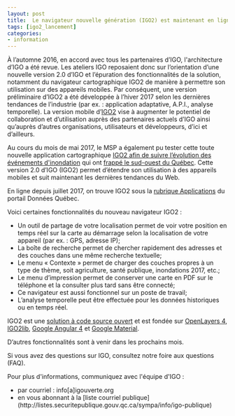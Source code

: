 ```yaml
---
layout: post
title:  Le navigateur nouvelle génération (IGO2) est maintenant en ligne
tags: [igo2_lancement] 
categories:
- information
---
```


À l’automne 2016, en accord avec tous les partenaires d’IGO, l'architecture d’IGO a été revue. 
Les ateliers IGO reposaient donc sur l’orientation d’une nouvelle version 2.0 d’IGO et l’épuration des fonctionnalités de la solution, notamment du navigateur cartographique IGO2 de manière à permettre son utilisation sur des appareils mobiles. 
Par conséquent, une version préliminaire d’IGO2 a été développée à l’hiver 2017 selon les dernières tendances de l’industrie (par ex. : application adaptative, A.P.I., analyse temporelle).
La  version  mobile  d’[IGO2](https://geoegl.msp.gouv.qc.ca/igo2/apercu-qc/) vise à augmenter le potentiel de collaboration et d’utilisation auprès des partenaires actuels d’IGO ainsi qu’auprès d’autres organisations, utilisateurs et développeurs, d’ici et d’ailleurs.

Au cours du mois de mai 2017, le MSP a également pu tester cette toute nouvelle application cartographique [IGO2 afin de suivre l’évolution des événements d'inondation](https://geoegl.msp.gouv.qc.ca/igo2/apercu-qc/?context=inondation) qui ont [frappé le sud-ouest du Québec](http://www.quebecgeographique.gouv.qc.ca/approfondir/bibliotheque/geoinfo/geoinfo-juillet-2017.asp).
Cette version 2.0 d’IGO (IGO2) permet d’étendre son utilisation à des appareils mobiles et suit maintenant les dernières tendances du Web.

En ligne depuis juillet 2017, on trouve IGO2 sous la [rubrique Applications](https://www.donneesquebec.ca/fr/applications/) du portail Données Québec.

<div class="liste_igo2" markdown="1" >
Voici certaines fonctionnalités du nouveau navigateur IGO2 :
<ul>
<li>Un outil de partage de votre localisation permet de voir votre position en temps réel sur la carte au démarrage selon la localisation de votre appareil (par ex. : GPS, adresse IP);</li>
<li>La boîte de recherche permet de chercher rapidement des adresses et des couches dans une même recherche textuelle;</li>
<li>Le menu « Contexte » permet de charger des couches propres à un type de thème, soit agriculture, santé publique, inondations 2017, etc.;</li>
<li>Le menu d’impression permet de conserver une carte en PDF sur le téléphone et la consulter plus tard sans être connecté;</li>
<li>Ce navigateur est aussi fonctionnel sur un poste de travail;</li>
<li>L’analyse temporelle peut être effectuée pour les données historiques ou en temps réel.</li>
		</ul>
</div>

IGO2 est une [solution à code source ouvert](https://github.com/infra-geo-ouverte/igo2) et est fondée sur [OpenLayers 4](https://openlayers.org/), [IGO2lib](https://github.com/infra-geo-ouverte/igo2-lib), [Google Angular 4](https://angular.io/) et [Google Material](https://material.io/).

D’autres fonctionnalités sont à venir dans les prochains mois.

Si vous avez des questions sur IGO, consultez notre foire aux questions (FAQ).

Pour plus d'informations, communiquez avec l'équipe d'IGO :
<div class="contact" markdown="1" >
<ul>
			<li>par courriel : info[a]igouverte.org</li>
			<li>en vous abonnant  à la [liste courriel publique](http://listes.securitepublique.gouv.qc.ca/sympa/info/igo-publique) </li>
		</ul>
</div>
